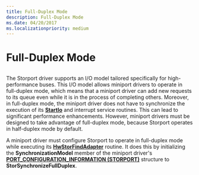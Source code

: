 ```yaml
---
title: Full-Duplex Mode
description: Full-Duplex Mode
ms.date: 04/20/2017
ms.localizationpriority: medium
---
```


# Full-Duplex Mode


## <span id="ddk_full_duplex_mode_kg"></span><span id="DDK_FULL_DUPLEX_MODE_KG"></span>


The Storport driver supports an I/O model tailored specifically for high-performance buses. This I/O model allows miniport drivers to operate in full-duplex mode, which means that a miniport driver can add new requests to its queue even while it is in the process of completing others. Moreover, in full-duplex mode, the miniport driver does not have to synchronize the execution of its [**StartIo**](/windows-hardware/drivers/ddi/wdm/nc-wdm-driver_startio) and interrupt service routines. This can lead to significant performance enhancements. However, miniport drivers must be designed to take advantage of full-duplex mode, because Storport operates in half-duplex mode by default.

A miniport driver must configure Storport to operate in full-duplex mode while executing its [**HwStorFindAdapter**](/windows-hardware/drivers/ddi/storport/nc-storport-hw_find_adapter) routine. It does this by initializing the **SynchronizationModel** member of the miniport driver's [**PORT\_CONFIGURATION\_INFORMATION (STORPORT)**](/previous-versions/windows/hardware/drivers/ff563901(v=vs.85)) structure to **StorSynchronizeFullDuplex**.

 


